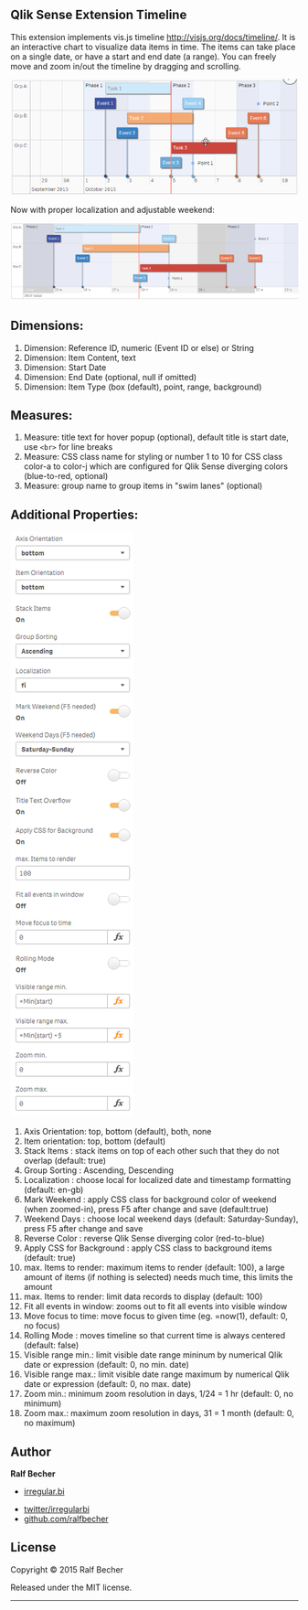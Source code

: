 ## Qlik Sense Extension Timeline

This extension implements vis.js timeline http://visjs.org/docs/timeline/. It is an interactive chart to visualize data items in time. The items can take place on a single date, or have a start and end date (a range).  You can freely move and zoom in/out the timeline by dragging and scrolling. 

![QlikSense Extension Timeline](Timeline.gif)

Now with proper localization and adjustable weekend:

![QlikSense Extension Timeline](Screenshot2.PNG)

## Dimensions:

1. Dimension: Reference ID, numeric (Event ID or else) or String
2. Dimension: Item Content, text
3. Dimension: Start Date
4. Dimension: End Date (optional, null if omitted)
5. Dimension: Item Type (box (default), point, range, background)

## Measures:

1. Measure: title text for hover popup (optional), default title is start date, use ```<br>``` for line breaks
2. Measure: CSS class name for styling or number 1 to 10 for CSS class color-a to color-j which are configured for Qlik Sense diverging colors (blue-to-red, optional)
3. Measure: group name to group items in "swim lanes" (optional)

## Additional Properties:

![QlikSense Extension Timeline](Screenshot3.PNG)

1. Axis Orientation: top, bottom (default), both, none
2. Item orientation: top, bottom (default)
3. Stack Items     : stack items on top of each other such that they do not overlap (default: true)
4. Group Sorting   : Ascending, Descending
5. Localization    : choose local for localized date and timestamp formatting (default: en-gb)
6. Mark Weekend    : apply CSS class for background color of weekend (when zoomed-in), press F5 after change and save (default:true)
7. Weekend Days    : choose local weekend days (default: Saturday-Sunday), press F5 after change and save
8. Reverse Color   : reverse Qlik Sense diverging color (red-to-blue)
9. Apply CSS for Background : apply CSS class to background items (default: true)
10. max. Items to render: maximum items to render (default: 100), a large amount of items (if nothing is selected) needs much time, this limits the amount
11. max. Items to render: limit data records to display (default: 100)
12. Fit all events in window: zooms out to fit all events into visible window
13. Move focus to time: move focus to given time (eg. =now(1), default: 0, no focus)
14. Rolling Mode    : moves timeline so that current time is always centered (default: false) 
15. Visible range min.: limit visible date range mininum by numerical Qlik date or expression (default: 0, no min. date)
16. Visible range max.: limit visible date range maximum by numerical Qlik date or expression (default: 0, no max. date)
17. Zoom min.: minimum zoom resolution in days, 1/24 = 1 hr (default: 0, no minimum)
18. Zoom max.: maximum zoom resolution in days, 31 = 1 month (default: 0, no maximum)

## Author

**Ralf Becher**

+ [irregular.bi](http://irregular.bi)
* [twitter/irregularbi](http://twitter.com/irregularbi)
* [github.com/ralfbecher](http://github.com/ralfbecher)

## License

Copyright © 2015 Ralf Becher

Released under the MIT license.

***